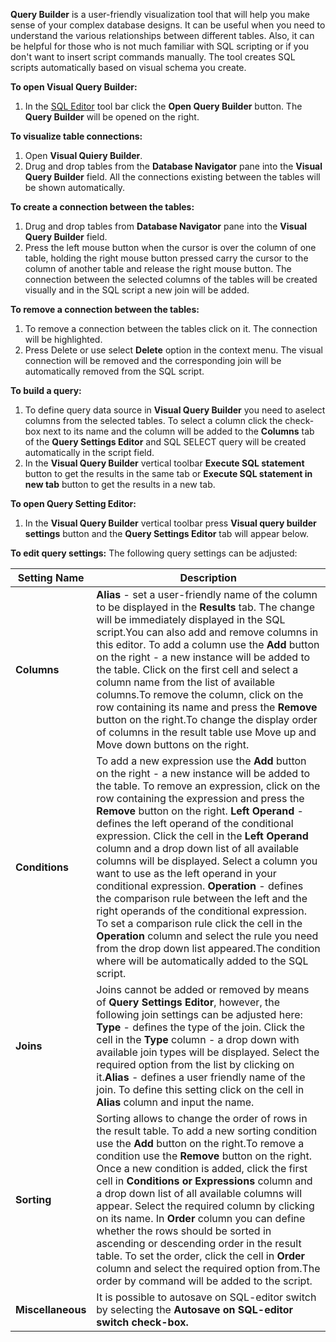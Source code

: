 **Query Builder** is a user-friendly visualization tool that will help you make sense of your complex database designs. It can be useful when you need to understand the various relationships between different tables. Also, it can be helpful for those who is not much familiar with SQL scripting or if you don't want to insert script commands manually. The tool creates SQL scripts automatically based on visual schema you create. 

**To open Visual Query Builder:**
1. In the [SQL Editor](https://github.com/dbeaver/dbeaver/wiki/SQL-Editor) tool bar click the **Open Query Builder** button. The **Query Builder** will be opened on the right.

 **To visualize table connections:**
1. Open **Visual Quiery Builder**. 
2. Drug and drop  tables from the **Database Navigator** pane into the **Visual Query Builder** field. All the connections existing between the tables will be shown automatically.

**To create a connection between the tables:**
1. Drug and drop  tables from **Database Navigator** pane into the **Visual Query Builder** field. 
2. Press the left mouse button when the cursor is over the column of one table, holding the right mouse button pressed carry the cursor to the column of another table and release the right mouse button. The connection between the selected columns of the tables will be created visually and in the SQL script a new join will be added. 

**To remove a connection between the tables:**
1. To remove a connection between the tables click on it. The connection will be highlighted.
2. Press Delete or use select **Delete** option in the context menu. The visual connection will be removed and the corresponding join will be automatically removed from the SQL script.

**To build a query:**

1. To define query data source in **Visual Query Builder** you need to aselect columns from the selected tables. To select a column click the check-box next to its name and the column will be added to the **Columns** tab of the **Query Settings Editor** and SQL SELECT query will be created automatically in the script field.
2. In the **Visual Query Builder** vertical toolbar **Execute SQL statement** button to get the results in the same tab or **Execute SQL statement in new tab** button to get the results in a new tab.

**To open Query Setting Editor:**
1. In the **Visual Query Builder** vertical toolbar press **Visual query builder settings** button and  the **Query Settings Editor** tab will appear below.

**To edit query settings:**
The following query settings can be adjusted:

| Setting Name | Description |
-----------|-------------|
| **Columns** | **Alias** - set a user-friendly name of the column to be displayed in the **Results** tab.  The change will be immediately displayed in the SQL script.You can also add and remove columns in this editor. To add a column use the **Add** button on the right - a new instance will be added to the table. Click on the first cell and select a column name from the list of available columns.To remove the column, click on the row containing its name and press the **Remove** button       on the right.To change the display order of columns in the result table use Move up and Move down buttons on the right. |
| **Conditions** | To add a new expression use the **Add**  button on the right - a new instance will be added to the table. To remove an expression, click on the row containing the expression and press  the **Remove** button on the right. **Left Operand** - defines the left operand of the conditional expression. Click the cell in the **Left Operand** column and a drop down list of all available  columns will be displayed. Select a column you want to use as the left operand in your conditional expression. **Operation** - defines the comparison rule between the left and the right operands of the conditional expression. To set a comparison rule click the cell in the **Operation** column and select the rule you need from the drop down list appeared.The condition where will be automatically added to the SQL script. |
| **Joins** | Joins cannot be  added or removed by means of **Query Settings Editor**, however, the following join settings can be adjusted here: **Type** - defines the type of the join. Click the cell in the **Type** column - a drop down with available join types will be displayed. Select the required option  from the list by clicking on it.**Alias** - defines a user friendly name of the join. To define this setting click on the cell in **Alias** column and input the name. |
| **Sorting** | Sorting allows to change the order of rows in the result table. To add a new sorting condition use the **Add**  button on the right.To remove a condition use the **Remove** button       on the right. Once a new condition is added, click the first cell in **Conditions or Expressions** column and a drop down list of all available columns will appear. Select the required column by clicking on its name. In **Order** column you can define whether the rows should be sorted in ascending or descending order in the result table. To set the order, click the cell in **Order** column and select the required option from.The order by command will be added to the script. |
| **Miscellaneous** | It is possible to autosave on SQL-editor switch by selecting the **Autosave on SQL-editor switch check-box.** |
